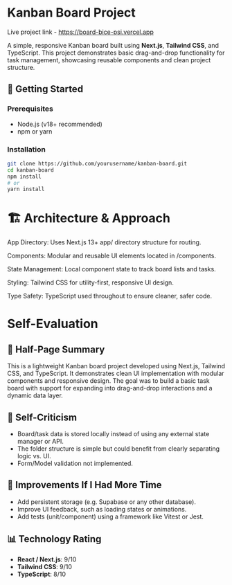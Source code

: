 # Kanban Board Project

Live project link - https://board-bice-psi.vercel.app

A simple, responsive Kanban board built using **Next.js**, **Tailwind CSS**, and TypeScript. This project demonstrates basic drag-and-drop functionality for task management, showcasing reusable components and clean project structure.

## 🚀 Getting Started

### Prerequisites
- Node.js (v18+ recommended)
- npm or yarn

### Installation

```bash
git clone https://github.com/yourusername/kanban-board.git
cd kanban-board
npm install
# or
yarn install
```


# 🏗️ Architecture & Approach
App Directory: Uses Next.js 13+ app/ directory structure for routing.

Components: Modular and reusable UI elements located in /components.

State Management: Local component state to track board lists and tasks.

Styling: Tailwind CSS for utility-first, responsive UI design.

Type Safety: TypeScript used throughout to ensure cleaner, safer code.




# Self-Evaluation

## 📝 Half-Page Summary

This is a lightweight Kanban board project developed using Next.js, Tailwind CSS, and TypeScript. It demonstrates clean UI implementation with modular components and responsive design. The goal was to build a basic task board with support for expanding into drag-and-drop interactions and a dynamic data layer.

## 🧠 Self-Criticism

- Board/task data is stored locally instead of using any external state manager or API.
- The folder structure is simple but could benefit from clearly separating logic vs. UI.
- Form/Model validation not implemented.

## 🔧 Improvements If I Had More Time

- Add persistent storage (e.g. Supabase or any other database).
- Improve UI feedback, such as loading states or animations.
- Add tests (unit/component) using a framework like Vitest or Jest.

## 📊 Technology Rating

- **React / Next.js**: 9/10  
- **Tailwind CSS**: 9/10  
- **TypeScript**: 8/10  
